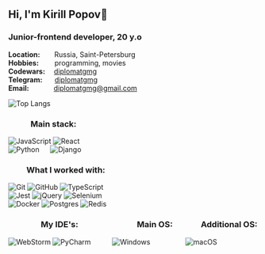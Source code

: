 ## Hi, I'm Kirill Popov👋

### Junior-frontend developer, 20 y.o

**Location:** &ensp;&ensp;&ensp; Russia, Saint-Petersburg  
**Hobbies:** &ensp;&ensp;&ensp;&ensp;programming, movies  
**Codewars:**
&ensp;&ensp;[diplomatgmg](https://www.codewars.com/users/diplomatgmg)  
**Telegram:** &ensp;&ensp;&ensp;[diplomatgmg](https://t.me/diplomatgmg)  
**Email:** &ensp;&ensp;&ensp;&ensp;&ensp;&ensp; diplomatgmg@gmail.com

![Top Langs](https://github-readme-stats.vercel.app/api/top-langs/?username=diplomatgmg&layout=compact)

### &ensp;&ensp;&ensp;&ensp;&ensp; Main stack:

![JavaScript](https://img.shields.io/badge/javascript-%23323330.svg?style=for-the-badge&logo=javascript&logoColor=%23F7DF1E)
![React](https://img.shields.io/badge/react-%2320232a.svg?style=for-the-badge&logo=react&logoColor=%2361DAFB)  
![Python](https://img.shields.io/badge/python-3670A0?style=for-the-badge&logo=python&logoColor=ffdd54) &emsp;
![Django](https://img.shields.io/badge/django-%23092E20.svg?style=for-the-badge&logo=django&logoColor=white)

### &ensp;&ensp;&ensp;&ensp; What I worked with:
![Git](https://img.shields.io/badge/git-%23F05033.svg?style=for-the-badge&logo=git&logoColor=white)
![GitHub](https://img.shields.io/badge/github-%23121011.svg?style=for-the-badge&logo=github&logoColor=white)
![TypeScript](https://img.shields.io/badge/typescript-%23007ACC.svg?style=for-the-badge&logo=typescript&logoColor=white)  
![Jest](https://img.shields.io/badge/-jest-%23C21325?style=for-the-badge&logo=jest&logoColor=white)
![jQuery](https://img.shields.io/badge/jquery-%230769AD.svg?style=for-the-badge&logo=jquery&logoColor=white)
![Selenium](https://img.shields.io/badge/-selenium-%43B02A?style=for-the-badge&logo=selenium&logoColor=white)  
![Docker](https://img.shields.io/badge/docker-%230db7ed.svg?style=for-the-badge&logo=docker&logoColor=white)
![Postgres](https://img.shields.io/badge/postgres-%23316192.svg?style=for-the-badge&logo=postgresql&logoColor=white)
![Redis](https://img.shields.io/badge/redis-%23DD0031.svg?style=for-the-badge&logo=redis&logoColor=white)

### &ensp;&ensp;&ensp;&ensp;&ensp;&ensp;&ensp;&ensp;My IDE's: &ensp;&ensp;&ensp;&ensp;&ensp;&ensp;&ensp;&ensp;&ensp;&ensp;&ensp;&ensp;&ensp;&ensp;Main OS: &ensp;&ensp;&ensp;&ensp;&ensp;&ensp; Additional OS:
![WebStorm](https://img.shields.io/badge/webstorm-143?style=for-the-badge&logo=webstorm&logoColor=white&color=black) 
![PyCharm](https://img.shields.io/badge/pycharm-143?style=for-the-badge&logo=pycharm&logoColor=black&color=black&labelColor=green) &ensp;&ensp;&ensp;&ensp;&ensp; ![Windows](https://img.shields.io/badge/Windows-0078D6?style=for-the-badge&logo=windows&logoColor=white) &ensp;&ensp;&ensp;&ensp;&ensp;&ensp;&ensp;&ensp;&ensp; ![macOS](https://img.shields.io/badge/mac%20os-000000?style=for-the-badge&logo=macos&logoColor=F0F0F0)


